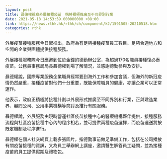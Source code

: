 ```yaml
---
layout: post
title: 聶德權視察外展接種疫苗　稱將積極推廣至不同界別行業
date: 2021-05-18 14:53:59.000000000 +08:00
link: https://news.rthk.hk/rthk/ch/component/k2/1591505-20210518.htm
categories: rthk
---
```


外展疫苗接種服務今日起推出，政府為有足夠接種疫苗員工數目、足夠合適地方和空間的企業與團體提供接種服務。

外展接種服務隊今日應邀到位於金鐘的德勤辦公室，為超過170名職員接種復必泰疫苗。公務員事務局局長聶德權到場了解情況，並感謝德勤參與及安排。

聶德權說，國際專業服務企業職員經常要到海外工作和參加會議，但海外的新冠疫情仍然嚴重，接種疫苗對他們十分重要，既能保障職員的健康，亦讓企業可以正常運作。

他表示，政府正積極將接種計劃以外展形式推廣至不同界別和行業，正與建造業界、顧問公司、公用事業機構等商討及推行有關服務。
 
聶德權說，外展服務由現時營運社區疫苗接種中心的醫療機構夥伴提供，接種服務流程與社區疫苗接種中心內的程序相若，並可提供兩種疫苗選擇，而疫苗運送將按既定機制及程序進行。

聶德權在個人社交網頁上載多張圖片，指德勤事前做足準備工作，包括在公司播放有關疫苗接種的資訊，又為員工舉辦網上講座，邀請醫生解答員工疑問，並為接種疫苗的員工提供假期及禮物包。
